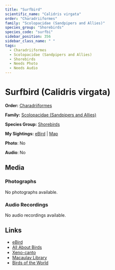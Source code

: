 ```yaml
---
title: "Surfbird"
scientific_name: "Calidris virgata"
order: "Charadriiformes"
family: "Scolopacidae (Sandpipers and Allies)"
species_group: "Shorebirds"
species_code: "surfbi"
sidebar_position: 356
sidebar_class_name: " "
tags: 
  - Charadriiformes
  - Scolopacidae (Sandpipers and Allies)
  - Shorebirds
  - Needs Photo
  - Needs Audio
---
```


# Surfbird (Calidris virgata)

**Order:** [Charadriiformes](/tags/charadriiformes)

**Family:** [Scolopacidae (Sandpipers and Allies)](/tags/scolopacidae-sandpipers-and-allies)

**Species Group:** [Shorebirds](/tags/shorebirds)

**My Sightings:** [eBird](https://ebird.org/lifelist?r=world&time=life&spp=surfbi) | [Map](/map?species_code=surfbi)

**Photo**: No 

**Audio**: No

## Media
### Photographs
No photographs available.

### Audio Recordings
No audio recordings available.

## Links
* [eBird](https://ebird.org/species/surfbi) 
* [All About Birds](https://www.allaboutbirds.org/guide/surfbi) 
* [Xeno-canto](https://www.xeno-canto.org/species/calidris-virgata) 
* [Macaulay Library](https://search.macaulaylibrary.org/catalog?taxonCode=surfbi&sort=rating_rank_desc)
* [Birds of the World](https://birdsoftheworld.org/bow/species/surfbi)
